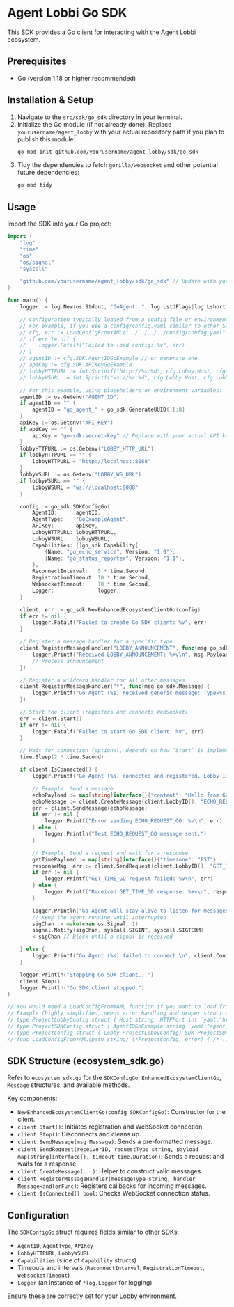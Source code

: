 # Agent Lobbi Go SDK

This SDK provides a Go client for interacting with the Agent Lobbi ecosystem.

## Prerequisites

- Go (version 1.18 or higher recommended)

## Installation & Setup

1.  Navigate to the `src/sdk/go_sdk` directory in your terminal.
2.  Initialize the Go module (if not already done). Replace `yourusername/agent_lobby` with your actual repository path if you plan to publish this module:
    ```bash
    go mod init github.com/yourusername/agent_lobby/sdk/go_sdk
    ```
3.  Tidy the dependencies to fetch `gorilla/websocket` and other potential future dependencies:
    ```bash
    go mod tidy
    ```

## Usage

Import the SDK into your Go project:

```go
import (
    "log"
    "time"
    "os"
    "os/signal"
    "syscall"

    "github.com/yourusername/agent_lobby/sdk/go_sdk" // Update with your module path
)

func main() {
    logger := log.New(os.Stdout, "GoAgent: ", log.LstdFlags|log.Lshortfile)

    // Configuration typically loaded from a config file or environment variables
    // For example, if you use a config/config.yaml similar to other SDKs:
    // cfg, err := LoadConfigFromYAML("../../../../config/config.yaml") // Adjust path
    // if err != nil {
    //    logger.Fatalf("Failed to load config: %v", err)
    // }
    // agentID := cfg.SDK.AgentIDGoExample // or generate one
    // apiKey := cfg.SDK.APIKeyGoExample
    // lobbyHTTPURL := fmt.Sprintf("http://%s:%d", cfg.Lobby.Host, cfg.Lobby.HTTPPort)
    // lobbyWSURL := fmt.Sprintf("ws://%s:%d", cfg.Lobby.Host, cfg.Lobby.HTTPPort)

    // For this example, using placeholders or environment variables:
    agentID := os.Getenv("AGENT_ID")
    if agentID == "" {
        agentID = "go_agent_" + go_sdk.GenerateUUID()[:8]
    }
    apiKey := os.Getenv("API_KEY")
    if apiKey == "" {
        apiKey = "go-sdk-secret-key" // Replace with your actual API key
    }
    lobbyHTTPURL := os.Getenv("LOBBY_HTTP_URL")
    if lobbyHTTPURL == "" {
        lobbyHTTPURL = "http://localhost:8088"
    }
    lobbyWSURL := os.Getenv("LOBBY_WS_URL")
    if lobbyWSURL == "" {
        lobbyWSURL = "ws://localhost:8088"
    }

    config := go_sdk.SDKConfigGo{
        AgentID:      agentID,
        AgentType:    "GoExampleAgent",
        APIKey:       apiKey,
        LobbyHTTPURL: lobbyHTTPURL,
        LobbyWSURL:   lobbyWSURL,
        Capabilities: []go_sdk.Capability{
            {Name: "go_echo_service", Version: "1.0"},
            {Name: "go_status_reporter", Version: "1.1"},
        },
        ReconnectInterval:   5 * time.Second,
        RegistrationTimeout: 10 * time.Second,
        WebsocketTimeout:    10 * time.Second,
        Logger:              logger,
    }

    client, err := go_sdk.NewEnhancedEcosystemClientGo(config)
    if err != nil {
        logger.Fatalf("Failed to create Go SDK client: %v", err)
    }

    // Register a message handler for a specific type
    client.RegisterMessageHandler("LOBBY_ANNOUNCEMENT", func(msg go_sdk.Message) {
        logger.Printf("Received LOBBY_ANNOUNCEMENT: %+v\n", msg.Payload)
        // Process announcement
    })

    // Register a wildcard handler for all other messages
    client.RegisterMessageHandler("*", func(msg go_sdk.Message) {
        logger.Printf("Go Agent (%s) received generic message: Type=%s, Payload=%+v\n", client.Config.AgentID, msg.MessageType, msg.Payload)
    })

    // Start the client (registers and connects WebSocket)
    err = client.Start()
    if err != nil {
        logger.Fatalf("Failed to start Go SDK client: %v", err)
    }

    // Wait for connection (optional, depends on how `Start` is implemented or if events are used)
    time.Sleep(2 * time.Second)

    if client.IsConnected() {
        logger.Printf("Go Agent (%s) connected and registered. Lobby ID: %s\n", client.Config.AgentID, client.LobbyID())

        // Example: Send a message
        echoPayload := map[string]interface{}{"content": "Hello from Go SDK!"}
        echoMessage := client.CreateMessage(client.LobbyID(), "ECHO_REQUEST_GO", echoPayload, "")
        err = client.SendMessage(echoMessage)
        if err != nil {
            logger.Printf("Error sending ECHO_REQUEST_GO: %v\n", err)
        } else {
            logger.Println("Test ECHO_REQUEST_GO message sent.")
        }

        // Example: Send a request and wait for a response
        getTimePayload := map[string]interface{}{"timezone": "PST"}
        responseMsg, err := client.SendRequest(client.LobbyID(), "GET_TIME_GO", getTimePayload, 5*time.Second)
        if err != nil {
            logger.Printf("GET_TIME_GO request failed: %v\n", err)
        } else {
            logger.Printf("Received GET_TIME_GO response: %+v\n", responseMsg)
        }

        logger.Println("Go Agent will stay alive to listen for messages. Press Ctrl+C to stop.")
        // Keep the agent running until interrupted
        sigChan := make(chan os.Signal, 1)
        signal.Notify(sigChan, syscall.SIGINT, syscall.SIGTERM)
        <-sigChan // Block until a signal is received

    } else {
        logger.Printf("Go Agent (%s) failed to connect.\n", client.Config.AgentID)
    }

    logger.Println("Stopping Go SDK client...")
    client.Stop()
    logger.Println("Go SDK client stopped.")
}

// You would need a LoadConfigFromYAML function if you want to load from project's config.yaml
// Example (highly simplified, needs error handling and proper struct mapping):
// type ProjectLobbyConfig struct { Host string; HTTPPort int `yaml:"http_port"`}
// type ProjectSDKConfig struct { AgentIDGoExample string `yaml:"agent_id_go_example"`; APIKeyGoExample string `yaml:"api_key_go_example"` }
// type ProjectConfig struct { Lobby ProjectLobbyConfig; SDK ProjectSDKConfig }
// func LoadConfigFromYAML(path string) (*ProjectConfig, error) { /* ... read and parse YAML ... */ return nil, nil }

```

## SDK Structure (ecosystem_sdk.go)

Refer to `ecosystem_sdk.go` for the `SDKConfigGo`, `EnhancedEcosystemClientGo`, `Message` structures, and available methods.

Key components:
- `NewEnhancedEcosystemClientGo(config SDKConfigGo)`: Constructor for the client.
- `client.Start()`: Initiates registration and WebSocket connection.
- `client.Stop()`: Disconnects and cleans up.
- `client.SendMessage(msg Message)`: Sends a pre-formatted message.
- `client.SendRequest(receiverID, requestType string, payload map[string]interface{}, timeout time.Duration)`: Sends a request and waits for a response.
- `client.CreateMessage(...)`: Helper to construct valid messages.
- `client.RegisterMessageHandler(messageType string, handler MessageHandlerFunc)`: Registers callbacks for incoming messages.
- `client.IsConnected() bool`: Checks WebSocket connection status.

## Configuration

The `SDKConfigGo` struct requires fields similar to other SDKs:
- `AgentID`, `AgentType`, `APIKey`
- `LobbyHTTPURL`, `LobbyWSURL`
- `Capabilities` (slice of `Capability` structs)
- Timeouts and intervals (`ReconnectInterval`, `RegistrationTimeout`, `WebsocketTimeout`)
- `Logger` (an instance of `*log.Logger` for logging)

Ensure these are correctly set for your Lobby environment. 